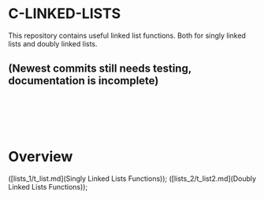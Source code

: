 # C-LINKED-LISTS
This repository contains useful linked list functions. Both for singly linked lists and doubly linked lists.

## (Newest commits still needs testing, documentation is incomplete)
<br><br><br><br>

# Overview

([lists_1/t_list.md](Singly Linked Lists Functions));
([lists_2/t_list2.md](Doubly Linked Lists Functions));

<br>
